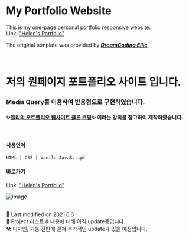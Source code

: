 # My Portfolio Website

This is my one-page personal portfolio responsive website.   
Link: ["Helen's Portfolio"](https://hpark3.github.io/WebPortfolio/)

The original template was provided by ***[DreamCoding Ellie](https://academy.dream-coding.com/courses/portfolio)***.  

<br/>

# 저의 원페이지 포트폴리오 사이트 입니다.
### Media Query를 이용하여 반응형으로 구현하였습니다.

#### ✨[엘리의 포트폴리오 웹사이트 클론 코딩](https://academy.dream-coding.com/courses/portfolio)✨ 이라는 강의를 참고하여 제작하였습니다.   
<br/>

#### 사용언어 
```
HTML | CSS | Vanila JavaScript
```

#### 바로가기
Link: ["Helen's Portfolio"](https://hpark3.github.io/WebPortfolio/)   

![image](https://user-images.githubusercontent.com/33932352/120905855-f6e8b180-c68f-11eb-9f6d-a888b84266fa.png)
<br/>
<br/>


🔗 Last modified on 2021.6.6   
🔨 Project 리스트 & 내용에 대해 아직 update중입니다.    
🛠️ 디자인, 기능 전반에 걸쳐 추가적인 update가 있을 예정입니다.    
